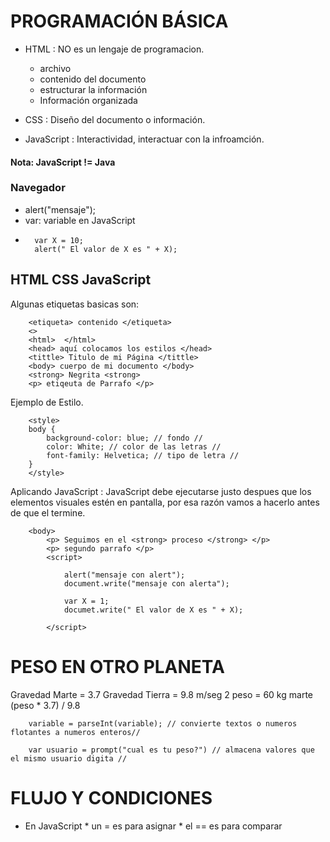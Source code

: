 
# PROGRAMACIÓN BÁSICA
* HTML : 
NO es un lengaje de programacion.
    * archivo
    * contenido del documento
    * estructurar la información 
    * Información organizada

* CSS : 
Diseño del documento o información.

* JavaScript : 
Interactividad, interactuar con la infroamción.

#### Nota: JavaScript != Java

### Navegador

*  alert("mensaje");
* var: variable en JavaScript
*       var X = 10;
        alert(" El valor de X es " + X);

## HTML CSS JavaScript
Algunas etiquetas basicas son:

        <etiqueta> contenido </etiqueta>
        <> 
        <html>  </html>
        <head> aquí colocamos los estilos </head>
        <tittle> Titulo de mi Página </tittle>
        <body> cuerpo de mi documento </body>
        <strong> Negrita <strong>
        <p> etiqeuta de Parrafo </p>

Ejemplo de Estilo. 

        <style>
        body {
            background-color: blue; // fondo //
            color: White; // color de las letras //
            font-family: Helvetica; // tipo de letra //
        }
        </style>

Aplicando JavaScript : JavaScript debe ejecutarse justo despues que los elementos visuales estén en pantalla, por esa razón vamos a hacerlo antes de que el <Body> termine.

        <body>
            <p> Seguimos en el <strong> proceso </strong> </p>
            <p> segundo parrafo </p>
            <script>

                alert("mensaje con alert");
                document.write("mensaje con alerta");

                var X = 1;
                documet.write(" El valor de X es " + X);

            </script>


# PESO EN OTRO PLANETA

Gravedad Marte = 3.7
Gravedad Tierra = 9.8 m/seg 2
peso = 60 kg
marte (peso * 3.7) / 9.8

        variable = parseInt(variable); // convierte textos o numeros flotantes a numeros enteros//

        var usuario = prompt("cual es tu peso?") // almacena valores que el mismo usuario digita //


# FLUJO Y CONDICIONES

* En JavaScript 
        * un = es para asignar
        * el == es para comparar
        